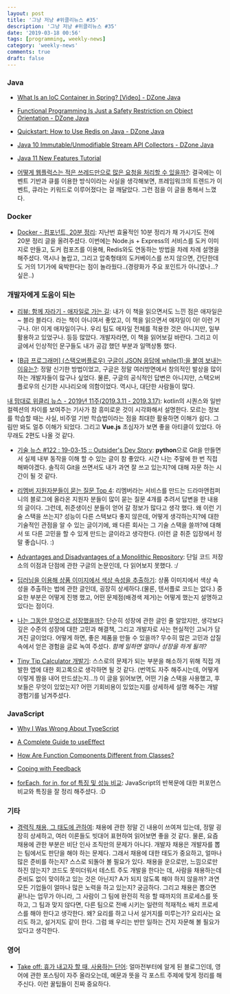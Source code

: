 ```yaml
---
layout: post
title: '그냥 저냥 #위클리뉴스 #35'
description: '그냥 저냥 #위클리뉴스 #35'
date: '2019-03-18 00:56'
tags: [programming, weekly-news]
category: 'weekly-news'
comments: true
draft: false
---
```


### Java

- [What Is an IoC Container in Spring? [Video] - DZone Java](https://dzone.com/articles/what-is-ioc-container-in-spring-what-is-the-spring?utm_medium=feed&utm_source=feedpress.me&utm_campaign=Feed:%20dzone%2Fjava)

- [Functional Programming Is Just a Safety Restriction on Object Orientation - DZone Java](https://dzone.com/articles/inversion-of-coupling-control-1?utm_medium=feed&utm_source=feedpress.me&utm_campaign=Feed:%20dzone%2Fjava)

- [Quickstart: How to Use Redis on Java - DZone Java](https://dzone.com/articles/quickstart-how-to-use-redis-on-java?utm_medium=feed&utm_source=feedpress.me&utm_campaign=Feed:%20dzone%2Fjava)

- [Java 10 Immutable/Unmodifiable Stream API Collectors - DZone Java](https://dzone.com/articles/java-10-immutableunmodifiable-stream-api-collector?utm_medium=feed&utm_source=feedpress.me&utm_campaign=Feed:%20dzone%2Fjava)

- [Java 11 New Features Tutorial](https://examples.javacodegeeks.com/core-java/java-11-new-features-tutorial/)

- [어떻게 웹플럭스는 적은 쓰레드만으로 많은 요청을 처리할 수 있을까?](https://perfectacle.github.io/2019/03/10/how-can-webflux-process-huge-requests-with-fewer-threads/): 결국에는 이벤트 기반과 큐를 이용한 방식이라는 사실을 생각해보면, 프레임워크의 트렌드가 이벤트, 큐라는 키워드로 이루어졌다는 걸 깨달았다. 그런 점을 이 글을 통해서 느꼈다.

### Docker

- [Docker - 컴포넌트, 20분 정리](https://www.sangkon.com/2019/03/12/hands-on-docker-part2/): 지난번 효율적인 10분 정리가 채 가시기도 전에 20분 정리 글을 올려주셨다. 이번에는 Node.js + Express의 서비스를 도커 이미지로 만들고, 도커 컴포즈를 이용해, Redis와도 연동하는 방법을 차례 차례 설명을 해주셨다. 역시나 놀랍고, 그리고 압축형태의 도커베이스를 쓰지 않으면, 간단한데도 거의 1기가에 육박한다는 점이 놀라웠다..(경량화가 주요 포인트가 아니였나...? 싶은..)

### 개발자에게 도움이 되는

- [리뷰: 함께 자라기 - 애자일로 가는 길](https://blog.gaerae.com/2019/03/book-agile.html): 내가 이 책을 읽으면서도 느낀 점은 애자일은 ~ 블라 블라다. 라는 책이 아니여서 좋았고, 이 책을 읽으면서 애자일이 아! 이런 거구나. 아! 이게 애자일이구나. 우리 팀도 애자일 전체를 적용한 것은 아니지만, 일부 활용하고 있었구나. 등등 많았다. 개발자라면, 이 책을 읽어보길 바란다. 그리고 이 글에서 인상적인 문구들도 내가 공감 했던 부분과 일맥상통 했다.

- [[B급 프로그래머] (스택오버플로우) 구글이 JSON 응답에 while(1);을 붙여 보내는 이유는?](http://jhrogue.blogspot.com/2019/03/b-json-while1.html): 정말 신기한 방법이었고, 구글은 정말 여러방면에서 창의적인 발상을 많이 하는 개발자들이 많구나 싶었다. 물론, 구글의 공식적인 답변은 아니지만, 스택오버플로우의 신기한 시나리오에 의함이었다. 역시나, 대단한 사람들이 많다.

[내 맘대로 위클리 뉴스 - 2019년 11주(2019.3.11 - 2019.3.17)](https://www.sangkon.com/2019/03/16/sigamdream_weekly_2019_11/): kotlin의 시퀀스와 일반 컬렉션의 차이를 보여주는 기사가 참 흥미로운 것이 시각화해서 설명한다. 모르는 정보를 학습할 때는 사실, 비주얼 기반 학습법이라는 점을 최대한 활용하면 이해가 쉽다. 그림만 봐도 얼추 이해가 되었다. 그리고 **Vue.js** 초심자가 보면 좋을 아티클이 있었다. 아무래도 2편도 나올 것 같다.

- [기술 뉴스 #122 : 19-03-15 :: Outsider's Dev Story](https://blog.outsider.ne.kr/1434): **python**으로 Git을 만들면서 실제 내부 동작을 이해 할 수 있는 글이 참 좋았다. 시간 나는 주말에 한 번 직접 해봐야겠다. 솔직히 Git을 쓰면서도 내가 과연 잘 쓰고 있는지?에 대해 자문 하는 시간이 될 것 같다.

- [리멤버 지원자분들이 묻는 질문 Top 4](http://blog.dramancompany.com/2019/03/%EB%A6%AC%EB%A9%A4%EB%B2%84-%EC%A7%80%EC%9B%90%EC%9E%90%EB%B6%84%EB%93%A4%EC%9D%B4-%EB%AC%BB%EB%8A%94-%EC%A7%88%EB%AC%B8-top-4/): 리멤버라는 서비스를 만드는 드라마앤컴퍼니의 블로그에 올라온 지원자 분들이 많이 묻는 질문 4개를 추려서 답변을 한 내용의 글이다. 그런데, 취준생이신 분들이 얻어 갈 정보가 많다고 생각 했다. 왜 이런 기술 스택을 쓰는지? 성능이 다른 스택보다 좋지 않은데, 어떻게 생각하는지?에 대한 기술적인 관점을 알 수 있는 글이기에, 왜 다른 회사는 그 기술 스택을 쓸까?에 대해서 또 다른 고민을 할 수 있게 만드는 글이라고 생각한다. (이런 글 취준 입장에서 정말 좋습니다. :)

- [Advantages and Disadvantages of a Monolithic Repository](https://people.engr.ncsu.edu/ermurph3/papers/seip18.pdf): 단일 코드 저장소의 이점과 단점에 관한 구글의 논문인데, 다 읽어보지 못했다. :/

- [딥러닝을 이용해 상품 이미지에서 색상 속성을 추출하기](https://tmondev.blog.me/221482642227): 상품 이미지에서 색상 속성을 추출하는 법에 관한 글인데, 굉장히 상세하다.(물론, 텐서플로 코드는 없다.) 중요한 부분은 어떻게 진행 했고, 어떤 문제점(배경색 제거)는 어떻게 했는지 설명하고 있다는 점이다.

- [나는 그동안 무엇으로 성장했을까?](http://huns.me/development/2281): 단순히 성장에 관한 글인 줄 알았지만, 생각보다 깊은 수준의 성장에 대한 고민과 해결책, 그리고 개발자로 사는 현실적인 고뇌가 담겨진 글이었다. 어떻게 하면, 좋은 제품을 만들 수 있을까? 무수히 많은 고민과 삽질 속에서 얻은 경험을 글로 녹여 주셨다. _함께 일하면 얼마나 성장을 하게 될까?_

- [Tiny Tip Calculator 개발기](https://edykim.com/ko/post/postmortem-tiny-tip-calculator/): 스스로의 문제가 되는 부분을 해소하기 위해 직접 개발한 앱에 대한 회고록으로 생각하면 될 것 같다. (번역도 자주 해주시는데, 어떻게 이렇게 짬을 내어 만드셨는지...!) 이 글을 읽어보면, 어떤 기술 스택을 사용했고, 후보들은 무엇이 있었는지? 어떤 기회비용이 있었는지를 상세하세 설명 해주는 개발 경험기를 남겨주셨다.

### JavaScript

- [Why I Was Wrong About TypeScript](https://www.youtube.com/watch?v=AQOEZVG2WY0)

- [A Complete Guide to useEffect](https://overreacted.io/a-complete-guide-to-useeffect/)

- [How Are Function Components Different from Classes?](https://overreacted.io/how-are-function-components-different-from-classes/)

- [Coping with Feedback](https://overreacted.io/coping-with-feedback/)

- [forEach, for in, for of 특징 및 성능 비교](https://medium.com/sjk5766/foreach-for-in-for-of-%ED%8A%B9%EC%A7%95-%EB%B0%8F-%EC%84%B1%EB%8A%A5-%EB%B9%84%EA%B5%90-47a77464b034?fbclid=IwAR2QRb7Td3x8tN-qNfSJcBlNkSdS_dIgZ-RNzim4y_7yUVptqNVeuz7nk_c): JavaScript의 반복문에 대한 퍼포먼스 비교와 특징을 잘 정리 해주셨다. :D

### 기타

- [경력직 채용, 그 태도에 관하여](https://ppss.kr/archives/141428): 채용에 관한 정말 긴 내용이 쓰여져 있는데, 정말 굉장히 상세하고, 여러 이론들도 빗대어 표현하여 읽어보면 좋을 것 같다. 물론, 요즘 채용에 관한 부분은 비단 인사 조직만의 문제가 아니다. 개발자 채용은 개발자를 뽑는 팀에서도 판단을 해야 하는 문제다. 그래서 채용에 대한 태도가 중요하고, 얼마나 많은 준비를 하는지? 스스로 되돌아 볼 필요가 있다. 채용을 운으로만, 느낌으로만 하진 않는지? 코드도 못미더워서 테스트 주도 개발을 한다는 데, 사람을 채용하는데 준비도 없이 맞이하고 있는 것은 아닌지? A가 되지 않도록 해야 하지 않을까? 과연 모든 기업들이 얼마나 많은 노력을 하고 있는지? 궁금하다. 그리고 채용은 뽑으면 끝!나는 업무가 아니라, 그 사람이 그 팀에 완전히 적응 할 때까지의 프로세스를 뜻하고, 그 팀과 맞지 않다면, 다른 팀으로 전배 시키는 일련의 적재적소 배치 프로세스를 해야 한다고 생각한다. 왜? 요리를 하고 나서 설거지를 미루는가? 요리사는 요리도 하고, 설거지도 같이 한다. 그럼 왜 우리는 반만 일하는 건지 자문해 볼 필요가 있다고 생각한다.

### 영어

- [Take off: 휴가 내고자 할 때, 사용하는 단어](https://blog.naver.com/somienglish/221458572256): 얼마전부터에 알게 된 블로그인데, 영어에 관한 포스팅이 자주 올라오는데, 예문과 뜻을 각 포스트 주제에 맞게 정리를 해주신다. 이런 꿀팁들이 진짜 중요하다.
